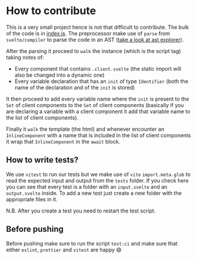 # How to contribute

This is a very small project hence is not that difficult to contribute. The bulk of the code is in [index.js](./index.js). The preprocessor make use of `parse` from `svelte/compiler` to parse the code in an AST ([take a look at ast explorer](https://astexplorer.net)).

After the parsing it proceed to `walk` the instance (which is the script tag) taking notes of:

-   Every component that contains `.client.svelte` (the static import will also be changed into a dynamic one)
-   Every variable declaration that has an `init` of type `Identifier` (both the name of the declaration and of the `init` is stored)

It then proceed to add every variable name where the `init` is present to the `Set` of client components to the `Set` of client components (basically if you are declaring a variable with a client component it add that variable name to the list of client components).

Finally it `walk` the template (the html) and whenever encounter an `InlineComponent` with a name that is included in the list of client components it wrap that `InlineComponent` in the `await` block.

## How to write tests?

We use `vitest` to run our tests but we make use of `vite` `import.meta.glob` to read the expected input and output from the `tests` folder. If you check here you can see that every test is a folder with an `input.svelte` and an `output.svelte` inside. To add a new test just create a new folder with the appropriate files in it.

N.B. After you create a test you need to restart the test script.

## Before pushing

Before pushing make sure to run the script `test:ci` and make sure that either `eslint`, `prettier` and `vitest` are happy :smile:
